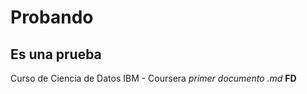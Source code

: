 # Probando
## Es una prueba
Curso de Ciencia de Datos IBM - Coursera
*primer documento .md*  **FD**

